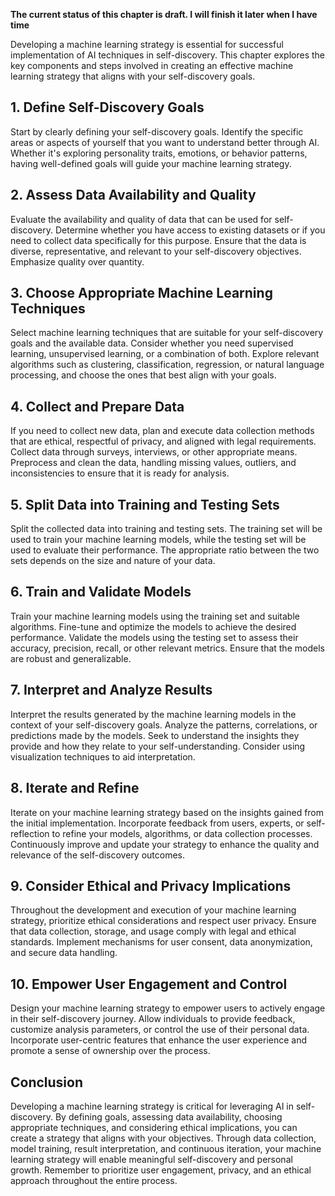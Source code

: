 **The current status of this chapter is draft. I will finish it later when I have time**

Developing a machine learning strategy is essential for successful implementation of AI techniques in self-discovery. This chapter explores the key components and steps involved in creating an effective machine learning strategy that aligns with your self-discovery goals.

**1. Define Self-Discovery Goals**
----------------------------------

Start by clearly defining your self-discovery goals. Identify the specific areas or aspects of yourself that you want to understand better through AI. Whether it's exploring personality traits, emotions, or behavior patterns, having well-defined goals will guide your machine learning strategy.

**2. Assess Data Availability and Quality**
-------------------------------------------

Evaluate the availability and quality of data that can be used for self-discovery. Determine whether you have access to existing datasets or if you need to collect data specifically for this purpose. Ensure that the data is diverse, representative, and relevant to your self-discovery objectives. Emphasize quality over quantity.

**3. Choose Appropriate Machine Learning Techniques**
-----------------------------------------------------

Select machine learning techniques that are suitable for your self-discovery goals and the available data. Consider whether you need supervised learning, unsupervised learning, or a combination of both. Explore relevant algorithms such as clustering, classification, regression, or natural language processing, and choose the ones that best align with your goals.

**4. Collect and Prepare Data**
-------------------------------

If you need to collect new data, plan and execute data collection methods that are ethical, respectful of privacy, and aligned with legal requirements. Collect data through surveys, interviews, or other appropriate means. Preprocess and clean the data, handling missing values, outliers, and inconsistencies to ensure that it is ready for analysis.

**5. Split Data into Training and Testing Sets**
------------------------------------------------

Split the collected data into training and testing sets. The training set will be used to train your machine learning models, while the testing set will be used to evaluate their performance. The appropriate ratio between the two sets depends on the size and nature of your data.

**6. Train and Validate Models**
--------------------------------

Train your machine learning models using the training set and suitable algorithms. Fine-tune and optimize the models to achieve the desired performance. Validate the models using the testing set to assess their accuracy, precision, recall, or other relevant metrics. Ensure that the models are robust and generalizable.

**7. Interpret and Analyze Results**
------------------------------------

Interpret the results generated by the machine learning models in the context of your self-discovery goals. Analyze the patterns, correlations, or predictions made by the models. Seek to understand the insights they provide and how they relate to your self-understanding. Consider using visualization techniques to aid interpretation.

**8. Iterate and Refine**
-------------------------

Iterate on your machine learning strategy based on the insights gained from the initial implementation. Incorporate feedback from users, experts, or self-reflection to refine your models, algorithms, or data collection processes. Continuously improve and update your strategy to enhance the quality and relevance of the self-discovery outcomes.

**9. Consider Ethical and Privacy Implications**
------------------------------------------------

Throughout the development and execution of your machine learning strategy, prioritize ethical considerations and respect user privacy. Ensure that data collection, storage, and usage comply with legal and ethical standards. Implement mechanisms for user consent, data anonymization, and secure data handling.

**10. Empower User Engagement and Control**
-------------------------------------------

Design your machine learning strategy to empower users to actively engage in their self-discovery journey. Allow individuals to provide feedback, customize analysis parameters, or control the use of their personal data. Incorporate user-centric features that enhance the user experience and promote a sense of ownership over the process.

**Conclusion**
--------------

Developing a machine learning strategy is critical for leveraging AI in self-discovery. By defining goals, assessing data availability, choosing appropriate techniques, and considering ethical implications, you can create a strategy that aligns with your objectives. Through data collection, model training, result interpretation, and continuous iteration, your machine learning strategy will enable meaningful self-discovery and personal growth. Remember to prioritize user engagement, privacy, and an ethical approach throughout the entire process.
